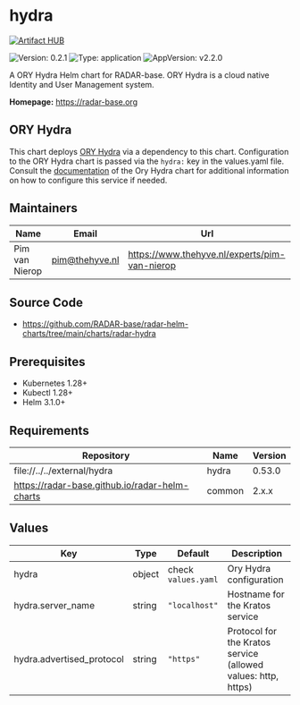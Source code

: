 

# hydra
[![Artifact HUB](https://img.shields.io/endpoint?url=https://artifacthub.io/badge/repository/hydra)](https://artifacthub.io/packages/helm/radar-base/hydra)

![Version: 0.2.1](https://img.shields.io/badge/Version-0.2.1-informational?style=flat-square) ![Type: application](https://img.shields.io/badge/Type-application-informational?style=flat-square) ![AppVersion: v2.2.0](https://img.shields.io/badge/AppVersion-v2.2.0-informational?style=flat-square)

A ORY Hydra Helm chart for RADAR-base. ORY Hydra is a cloud native Identity and User Management system.

**Homepage:** <https://radar-base.org>

## ORY Hydra

This chart deploys [ORY Hydra](https://www.ory.sh/hydra/) via a dependency to this chart. Configuration to the ORY Hydra chart is passed via the `hydra:` key in the values.yaml file.
Consult the [documentation](https://artifacthub.io/packages/helm/ory/hydra) of the Ory Hydra chart for additional information on how to configure this service if needed.

## Maintainers

| Name | Email | Url |
| ---- | ------ | --- |
| Pim van Nierop | <pim@thehyve.nl> | <https://www.thehyve.nl/experts/pim-van-nierop> |

## Source Code

* <https://github.com/RADAR-base/radar-helm-charts/tree/main/charts/radar-hydra>

## Prerequisites
* Kubernetes 1.28+
* Kubectl 1.28+
* Helm 3.1.0+

## Requirements

| Repository | Name | Version |
|------------|------|---------|
| file://../../external/hydra | hydra | 0.53.0 |
| https://radar-base.github.io/radar-helm-charts | common | 2.x.x |

## Values

| Key | Type | Default | Description |
|-----|------|---------|-------------|
| hydra | object | check `values.yaml` | Ory Hydra configuration |
| hydra.server_name | string | `"localhost"` | Hostname for the Kratos service |
| hydra.advertised_protocol | string | `"https"` | Protocol for the Kratos service (allowed values: http, https) |
